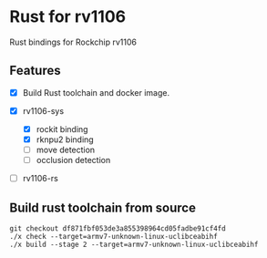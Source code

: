# Rust for rv1106

Rust bindings for Rockchip rv1106

## Features

- [x] Build Rust toolchain and docker image.
- [x] rv1106-sys
  - [x] rockit binding
  - [x] rknpu2 binding
  - [ ] move detection
  - [ ] occlusion detection
- [ ] rv1106-rs


## Build rust toolchain from source

``` shell
git checkout df871fbf053de3a855398964cd05fadbe91cf4fd
./x check --target=armv7-unknown-linux-uclibceabihf
./x build --stage 2 --target=armv7-unknown-linux-uclibceabihf
```
